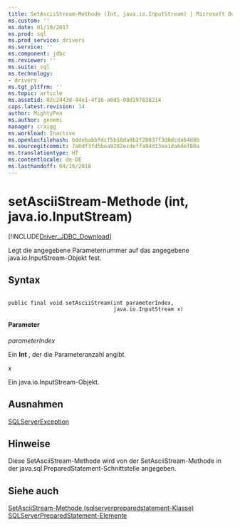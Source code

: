 ```yaml
---
title: SetAsciiStream-Methode (Int, java.io.InputStream) | Microsoft Docs
ms.custom: ''
ms.date: 01/19/2017
ms.prod: sql
ms.prod_service: drivers
ms.service: ''
ms.component: jdbc
ms.reviewer: ''
ms.suite: sql
ms.technology:
- drivers
ms.tgt_pltfrm: ''
ms.topic: article
ms.assetid: 02c2443d-44e1-4f16-a0d5-08d197838214
caps.latest.revision: 14
author: MightyPen
ms.author: genemi
manager: craigg
ms.workload: Inactive
ms.openlocfilehash: bddebabbfdcf5b10da9b2f28037f3d0dcda64d8b
ms.sourcegitcommit: 7a6df3fd5bea9282ecdeffa94d13ea1da6def80a
ms.translationtype: HT
ms.contentlocale: de-DE
ms.lasthandoff: 04/16/2018
---
```

# <a name="setasciistream-method-int-javaioinputstream"></a>setAsciiStream-Methode (int, java.io.InputStream)
[!INCLUDE[Driver_JDBC_Download](../../../includes/driver_jdbc_download.md)]

  Legt die angegebene Parameternummer auf das angegebene java.io.InputStream-Objekt fest.  
  
## <a name="syntax"></a>Syntax  
  
```  
  
public final void setAsciiStream(int parameterIndex,  
                                 java.io.InputStream x)  
```  
  
#### <a name="parameters"></a>Parameter  
 *parameterIndex*  
  
 Ein **Int** , der die Parameteranzahl angibt.  
  
 *x*  
  
 Ein java.io.InputStream-Objekt.  
  
## <a name="exceptions"></a>Ausnahmen  
 [SQLServerException](../../../connect/jdbc/reference/sqlserverexception-class.md)  
  
## <a name="remarks"></a>Hinweise  
 Diese SetAsciiStream-Methode wird von der SetAsciiStream-Methode in der java.sql.PreparedStatement-Schnittstelle angegeben.  
  
## <a name="see-also"></a>Siehe auch  
 [SetAsciiStream-Methode &#40;sqlserverpreparedstatement-Klasse&#41;](../../../connect/jdbc/reference/setasciistream-method-sqlserverpreparedstatement.md)   
 [SQLServerPreparedStatement-Elemente](../../../connect/jdbc/reference/sqlserverpreparedstatement-members.md)  
  
  
